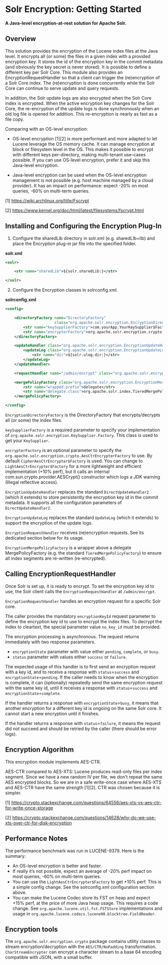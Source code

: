 # Solr Encryption: Getting Started

**A Java-level encryption-at-rest solution for Apache Solr.**

## Overview

This solution provides the encryption of the Lucene index files at the Java level.
It encrypts all (or some) the files in a given index with a provided encryption key.
It stores the id of the encryption key in the commit metadata (and obviously the
key secret is never stored). It is possible to define a different key per Solr Core.
This module also provides an EncryptionRequestHandler so that a client can trigger
the (re)encryption of a Solr Core index. The (re)encryption is done concurrently
while the Solr Core can continue to serve update and query requests.

In addition, the Solr update logs are also encrypted when the Solr Core index is
encrypted. When the active encryption key changes for the Solr Core, the
re-encryption of the update logs is done synchronously when an old log file is
opened for addition. This re-encryption is nearly as fast as a file copy.

Comparing with an OS-level encryption:

- OS-level encryption [1][2] is more performant and more adapted to let Lucene
leverage the OS memory cache. It can manage encryption at block or filesystem
level in the OS. This makes it possible to encrypt with different keys per-directory,
making multi-tenant use-cases possible.
If you can use OS-level encryption, prefer it and skip this Java-level encryption.

- Java-level encryption can be used when the OS-level encryption management is
not possible (e.g. host machine managed by a cloud provider). It has an impact
on performance: expect -20% on most queries, -60% on multi-term queries.

[1] https://wiki.archlinux.org/title/Fscrypt

[2] https://www.kernel.org/doc/html/latest/filesystems/fscrypt.html

## Installing and Configuring the Encryption Plug-In

1. Configure the sharedLib directory in solr.xml (e.g. sharedLIb=lib) and place
the Encryption plug-in jar file into the specified folder.

**solr.xml**

```xml
<solr>

    <str name="sharedLib">${solr.sharedLib:}</str>

</solr>
```

2. Configure the Encryption classes in solrconfig.xml.

**solrconfig.xml**

```xml
<config>

    <directoryFactory name="DirectoryFactory"
                      class="org.apache.solr.encryption.EncryptionDirectoryFactory">
        <str name="keySupplierFactory">com.yourApp.YourKeySupplier$Factory</str>
        <str name="encrypterFactory">org.apache.solr.encryption.crypto.CipherAesCtrEncrypter$Factory</str>
    </directoryFactory>

    <updateHandler class="org.apache.solr.encryption.EncryptionUpdateHandler">
        <updateLog class="org.apache.solr.encryption.EncryptionUpdateLog">
            <str name="dir">${solr.ulog.dir:}</str>
        </updateLog>
    </updateHandler>

    <requestHandler name="/admin/encrypt" class="org.apache.solr.encryption.EncryptionRequestHandler"/>

    <mergePolicyFactory class="org.apache.solr.encryption.EncryptionMergePolicyFactory">
        <str name="wrapped.prefix">delegate</str>
        <str name="delegate.class">org.apache.solr.index.TieredMergePolicyFactory</str>
    </mergePolicyFactory>

</config>
```

`EncryptionDirectoryFactory` is the DirectoryFactory that encrypts/decrypts all (or some) the index files.

`keySupplierFactory` is a required parameter to specify your implementation of
`org.apache.solr.encryption.KeySupplier.Factory`. This class is used to get your `KeySupplier`.

`encrypterFactory` is an optional parameter to specify the `org.apache.solr.encryption.crypto.AesCtrEncrypterFactory`
to use. By default `CipherAesCtrEncrypter$Factory` is used. You can change to `LightAesCtrEncrypter$Factory` for a
more lightweight and efficient implementation (+10% perf), but it calls an internal com.sun.crypto.provider.AESCrypt()
constructor which logs a JDK warning (Illegal reflective access).

`EncryptionUpdateHandler` replaces the standard `DirectUpdateHandler2` (which it extends) to store persistently the
encryption key id in the commit metadata. It supports all the configuration parameters of `DirectUpdateHandler2`.

`EncryptionUpdateLog` replaces the standard `UpdateLog` (which it extends) to support the encryption of the update
logs.

`EncryptionRequestHandler` receives (re)encryption requests. See its dedicated section below for its usage.

`EncryptionMergePolicyFactory` is a wrapper above a delegate MergePolicyFactory (e.g. the standard
`TieredMergePolicyFactory`) to ensure all index segments are re-written (re-encrypted).

## Calling EncryptionRequestHandler

Once Solr is set up, it is ready to encrypt. To set the encryption key id to use, the Solr client
calls the `EncryptionRequestHandler` at `/admin/encrypt`.

`EncryptionRequestHandler` handles an encryption request for a specific Solr core.

The caller provides the mandatory `encryptionKeyId` request parameter to define the encryption
key id to use to encrypt the index files. To decrypt the index to cleartext, the special parameter
value `no_key_id` must be provided.

The encryption processing is asynchronous. The request returns immediately with two response parameters.
- `encryptionState` parameter with value either `pending`, `complete`, or `busy`.
- `status` parameter with values either `success` or `failure`.

The expected usage of this handler is to first send an encryption request with a key id, and to receive
a response with `status`=`success` and `encryptionState`=`pending`. If the caller needs to know when the
encryption is complete, it can (optionally) repeatedly send the same encryption request with the same key id,
until it receives a response with `status`=`success` and `encryptionState`=`complete`.

If the handler returns a response with `encryptionState`=`busy`, it means that another encryption for a
different key id is ongoing on the same Solr core. It cannot start a new encryption until it finishes.

If the handler returns a response with `status`=`failure`, it means the request did not succeed and should be
retried by the caller (there should be error logs).

## Encryption Algorithm

This encryption module implements AES-CTR.

AES-CTR compared to AES-XTS:
Lucene produces read-only files per index segment. Since we have a new random IV per file, we don't repeat
the same AES encrypted blocks. So we are in a safe write-once case where AES-XTS and AES-CTR have the same
strength [1][2]. CTR was chosen because it is simpler.

[1] https://crypto.stackexchange.com/questions/64556/aes-xts-vs-aes-ctr-for-write-once-storage

[2] https://crypto.stackexchange.com/questions/14628/why-do-we-use-xts-over-ctr-for-disk-encryption

## Performance Notes

The performance benchmark was run in LUCENE-9379. Here is the summary:

- An OS-level encryption is better and faster.
- If really it’s not possible, expect an average of -20% perf impact on most queries, -60% on multi-term queries.
- You can use the `LightAesCtrEncrypter$Factory` to get +10% perf. This is a simple config change. See the
solrconfig.xml configuration section above.
- You can make the Lucene Codec store its FST on heap and expect +15% perf, at the price of more Java heap usage.
This requires a code change. See `org.apache.lucene.util.fst.FSTStore` implementations and usage in
`org.apache.lucene.codecs.lucene90.blocktree.FieldReader`.

## Encryption tools

The `org.apache.solr.encryption.crypto` package contains utility classes to stream encryption/decryption with the
`AES/CTR/NoPadding` transformation.
`CharStreamEncrypter` can encrypt a character stream to a base 64 encoding compatible with JSON, with a small
buffer.